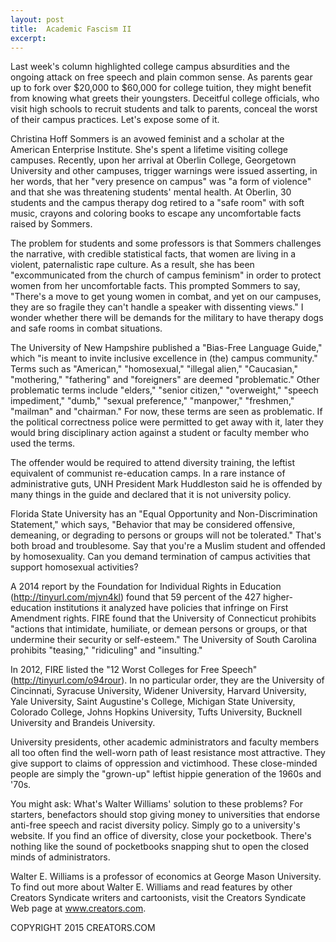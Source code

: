 ```yaml
---
layout: post
title:  Academic Fascism II
excerpt:
---
```


Last week's column highlighted college campus absurdities and the ongoing attack on free speech and plain common sense. As parents gear up to fork over $20,000 to $60,000 for college tuition, they might benefit from knowing what greets their youngsters. Deceitful college officials, who visit high schools to recruit students and talk to parents, conceal the worst of their campus practices. Let's expose some of it.

Christina Hoff Sommers is an avowed feminist and a scholar at the American Enterprise Institute. She's spent a lifetime visiting college campuses. Recently, upon her arrival at Oberlin College, Georgetown University and other campuses, trigger warnings were issued asserting, in her words, that her "very presence on campus" was "a form of violence" and that she was threatening students' mental health. At Oberlin, 30 students and the campus therapy dog retired to a "safe room" with soft music, crayons and coloring books to escape any uncomfortable facts raised by Sommers.

The problem for students and some professors is that Sommers challenges the narrative, with credible statistical facts, that women are living in a violent, paternalistic rape culture. As a result, she has been "excommunicated from the church of campus feminism" in order to protect women from her uncomfortable facts. This prompted Sommers to say, "There's a move to get young women in combat, and yet on our campuses, they are so fragile they can't handle a speaker with dissenting views." I wonder whether there will be demands for the military to have therapy dogs and safe rooms in combat situations.

The University of New Hampshire published a "Bias-Free Language Guide," which "is meant to invite inclusive excellence in (the) campus community." Terms such as "American," "homosexual," "illegal alien," "Caucasian," "mothering," "fathering" and "foreigners" are deemed "problematic." Other problematic terms include "elders," "senior citizen," "overweight," "speech impediment," "dumb," "sexual preference," "manpower," "freshmen," "mailman" and "chairman." For now, these terms are seen as problematic. If the political correctness police were permitted to get away with it, later they would bring disciplinary action against a student or faculty member who used the terms.

 The offender would be required to attend diversity training, the leftist equivalent of communist re-education camps. In a rare instance of administrative guts, UNH President Mark Huddleston said he is offended by many things in the guide and declared that it is not university policy.

Florida State University has an "Equal Opportunity and Non-Discrimination Statement," which says, "Behavior that may be considered offensive, demeaning, or degrading to persons or groups will not be tolerated." That's both broad and troublesome. Say that you're a Muslim student and offended by homosexuality. Can you demand termination of campus activities that support homosexual activities?

A 2014 report by the Foundation for Individual Rights in Education (http://tinyurl.com/mjvn4kl) found that 59 percent of the 427 higher-education institutions it analyzed have policies that infringe on First Amendment rights. FIRE found that the University of Connecticut prohibits "actions that intimidate, humiliate, or demean persons or groups, or that undermine their security or self-esteem." The University of South Carolina prohibits "teasing," "ridiculing" and "insulting."

In 2012, FIRE listed the "12 Worst Colleges for Free Speech" (http://tinyurl.com/o94rour). In no particular order, they are the University of Cincinnati, Syracuse University, Widener University, Harvard University, Yale University, Saint Augustine's College, Michigan State University, Colorado College, Johns Hopkins University, Tufts University, Bucknell University and Brandeis University.

University presidents, other academic administrators and faculty members all too often find the well-worn path of least resistance most attractive. They give support to claims of oppression and victimhood. These close-minded people are simply the "grown-up" leftist hippie generation of the 1960s and '70s.

You might ask: What's Walter Williams' solution to these problems? For starters, benefactors should stop giving money to universities that endorse anti-free speech and racist diversity policy. Simply go to a university's website. If you find an office of diversity, close your pocketbook. There's nothing like the sound of pocketbooks snapping shut to open the closed minds of administrators.

Walter E. Williams is a professor of economics at George Mason University. To find out more about Walter E. Williams and read features by other Creators Syndicate writers and cartoonists, visit the Creators Syndicate Web page at www.creators.com.

COPYRIGHT 2015 CREATORS.COM
